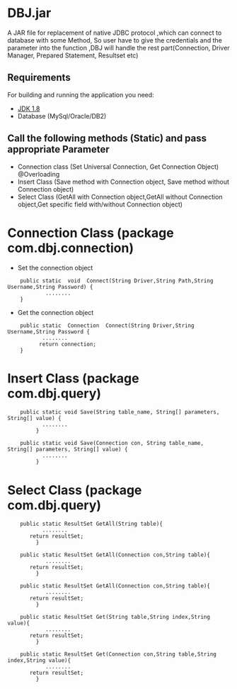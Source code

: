 # DBJ.jar
A JAR file for replacement of native JDBC protocol ,which can connect to database with some Method, So user have to give the credentials and the parameter into the function ,DBJ will handle the rest part(Connection, Driver Manager, Prepared Statement, Resultset etc)


## Requirements

For building and running the application you need:

- [JDK 1.8](http://www.oracle.com/technetwork/java/javase/downloads/jdk8-downloads-2133151.html)
- Database (MySql/Oracle/DB2)
 
## Call the following methods (Static) and pass appropriate Parameter 
- Connection class (Set Universal Connection, Get Connection Object) @Overloading
- Insert Class (Save method with Connection object, Save method without Connection object)
- Select Class (GetAll with Connection object,GetAll without Connection object,Get specific field with/without Connection object)



# Connection Class (package com.dbj.connection)

- Set the connection object
```shell
	public static  void  Connect(String Driver,String Path,String Username,String Password) {
     	    ........
	}
```

- Get the connection object

```shell
	public static  Connection  Connect(String Driver,String Username,String Password {
      	   ........
    	  return connection;
	}
```

# Insert Class (package com.dbj.query)

```shell
	public static void Save(String table_name, String[] parameters, String[] value) {
      	   ........
    	 }
```

```shell
	public static void Save(Connection con, String table_name, String[] parameters, String[] value) {
      	   ........
    	 }
```

# Select Class (package com.dbj.query)

```shell
	public static ResultSet GetAll(String table){
      	   ........
	   return resultSet;
    	 }
```


```shell
	public static ResultSet GetAll(Connection con,String table){
      	    ........
	   return resultSet;
    	 }
```



```shell
	public static ResultSet GetAll(Connection con,String table){
      	    ........
	   return resultSet;
    	 }
```

```shell
	public static ResultSet Get(String table,String index,String value){
      	    ........
	   return resultSet;
    	 }
```


```shell
	public static ResultSet Get(Connection con,String table,String index,String value){
      	    ........
	   return resultSet;
    	 }
```
